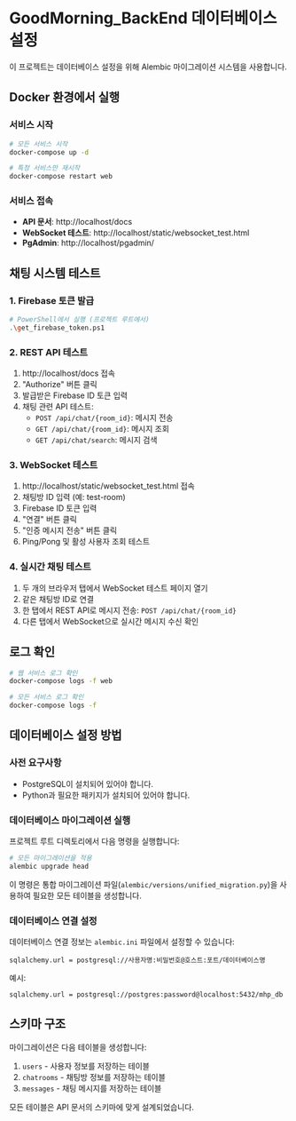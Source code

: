 # GoodMorning_BackEnd 데이터베이스 설정

이 프로젝트는 데이터베이스 설정을 위해 Alembic 마이그레이션 시스템을 사용합니다.

## Docker 환경에서 실행

### 서비스 시작
```bash
# 모든 서비스 시작
docker-compose up -d

# 특정 서비스만 재시작
docker-compose restart web
```

### 서비스 접속
- **API 문서**: http://localhost/docs
- **WebSocket 테스트**: http://localhost/static/websocket_test.html
- **PgAdmin**: http://localhost/pgadmin/

## 채팅 시스템 테스트

### 1. Firebase 토큰 발급
```bash
# PowerShell에서 실행 (프로젝트 루트에서)
.\get_firebase_token.ps1
```

### 2. REST API 테스트
1. http://localhost/docs 접속
2. "Authorize" 버튼 클릭
3. 발급받은 Firebase ID 토큰 입력
4. 채팅 관련 API 테스트:
   - `POST /api/chat/{room_id}`: 메시지 전송
   - `GET /api/chat/{room_id}`: 메시지 조회
   - `GET /api/chat/search`: 메시지 검색

### 3. WebSocket 테스트
1. http://localhost/static/websocket_test.html 접속
2. 채팅방 ID 입력 (예: test-room)
3. Firebase ID 토큰 입력
4. "연결" 버튼 클릭
5. "인증 메시지 전송" 버튼 클릭
6. Ping/Pong 및 활성 사용자 조회 테스트

### 4. 실시간 채팅 테스트
1. 두 개의 브라우저 탭에서 WebSocket 테스트 페이지 열기
2. 같은 채팅방 ID로 연결
3. 한 탭에서 REST API로 메시지 전송: `POST /api/chat/{room_id}`
4. 다른 탭에서 WebSocket으로 실시간 메시지 수신 확인

## 로그 확인
```bash
# 웹 서비스 로그 확인
docker-compose logs -f web

# 모든 서비스 로그 확인
docker-compose logs -f
```

## 데이터베이스 설정 방법

### 사전 요구사항

- PostgreSQL이 설치되어 있어야 합니다.
- Python과 필요한 패키지가 설치되어 있어야 합니다.

### 데이터베이스 마이그레이션 실행

프로젝트 루트 디렉토리에서 다음 명령을 실행합니다:

```bash
# 모든 마이그레이션을 적용
alembic upgrade head
```

이 명령은 통합 마이그레이션 파일(`alembic/versions/unified_migration.py`)을 사용하여 필요한 모든 테이블을 생성합니다.

### 데이터베이스 연결 설정

데이터베이스 연결 정보는 `alembic.ini` 파일에서 설정할 수 있습니다:

```
sqlalchemy.url = postgresql://사용자명:비밀번호@호스트:포트/데이터베이스명
```

예시:
```
sqlalchemy.url = postgresql://postgres:password@localhost:5432/mhp_db
```

## 스키마 구조

마이그레이션은 다음 테이블을 생성합니다:

1. `users` - 사용자 정보를 저장하는 테이블
2. `chatrooms` - 채팅방 정보를 저장하는 테이블
3. `messages` - 채팅 메시지를 저장하는 테이블

모든 테이블은 API 문서의 스키마에 맞게 설계되었습니다. 
